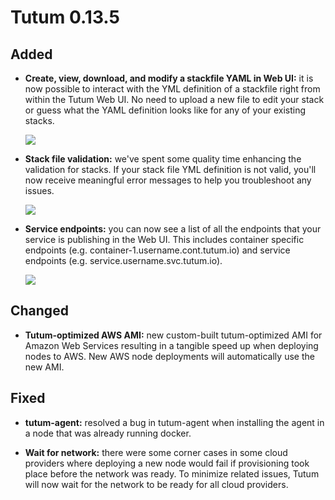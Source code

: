 # Tutum 0.13.5

## Added 

- **Create, view, download, and modify a stackfile YAML in Web UI:** it is now possible to interact with the YML definition of a stackfile right from within the Tutum Web UI. No need to upload a new file to edit your stack or guess what the YAML definition looks like for any of your existing stacks.

  ![](http://s.tutum.co.s3.amazonaws.com/support/images/stack-yml-view.png) 

- **Stack file validation:** we've spent some quality time enhancing the validation for stacks. If your stack file YML definition is not valid, you'll now receive meaningful error messages to help you troubleshoot any issues.
 
  ![](http://s.tutum.co.s3.amazonaws.com/support/images/stack-error-messages.png)

- **Service endpoints:** you can now see a list of all the endpoints that your service is publishing in the Web UI. This includes container specific endpoints (e.g. container-1.username.cont.tutum.io) and service endpoints (e.g. service.username.svc.tutum.io).

  ![](http://s.tutum.co.s3.amazonaws.com/support/images/service-endpoints-ui.png)

## Changed

- **Tutum-optimized AWS AMI:** new custom-built tutum-optimized AMI for Amazon Web Services resulting in a tangible speed up when deploying nodes to AWS. New AWS node deployments will automatically use the new AMI. 

## Fixed

- **tutum-agent:** resolved a bug in tutum-agent when installing the agent in a node that was already running docker. 
  
- **Wait for network:** there were some corner cases in some cloud providers where deploying a new node would fail if provisioning took place before the network was ready. To minimize related issues, Tutum will now wait for the network to be ready for all cloud providers.